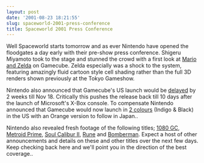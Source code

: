 ```yaml
---
layout: post
date: '2001-08-23 18:21:55'
slug: spaceworld-2001-press-conference
title: Spaceworld 2001 Press Conference
---
```


Well Spaceworld starts tomorrow and as ever Nintendo have opened the floodgates a day early with their pre-show press conference. Shigeru Miyamoto took to the stage and stunned the crowd with a first look at [Mario and Zelda](http://cube.ign.com/news/37665.html) on Gamecube. Zelda especially was a shock to the system, featuring amazingly fluid cartoon style cell shading rather than the full 3D renders shown previously at the Tokyo Gameshow. 

Nintendo also announced that Gamecube's US launch would be [delayed](http://cube.ign.com/news/37654.html) by 2 weeks till Nov 18. Critically this pushes the release back till 10 days after the launch of Microsoft's X-Box console. To compensate Nintendo announced that Gamecube would now launch in [2 colours](http://media.cloudchaser.com/nintendo/events/sw2k1/pressevent/PressConference01.jpg) (Indigo & Black) in the US with an Orange version to follow in Japan..

Nintendo also revealed fresh footage of the following titles; [1080 GC](http://cubemovies.ign.com/media/space2k1/pressmovies/1080.mov), [Metroid Prime](http://cubemovies.ign.com/media/space2k1/pressmovies/metroid.mov), [Soul Calibur II](http://cube.ign.com/news/37666.html), [Rune](http://cubemovies.ign.com/media/space2k1/pressmovies/rune.mov) and [Bomberman](http://cubemovies.ign.com/media/space2k1/pressmovies/bomberman.mov). Expect a host of other announcements and details on these and other titles over the next few days. Keep checking back here and we'll point you in the direction of the best coverage..